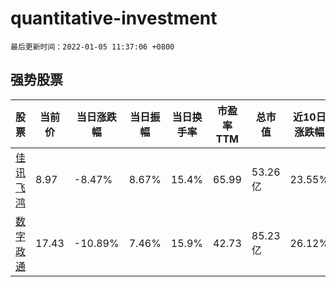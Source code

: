 # quantitative-investment

`最后更新时间：2022-01-05 11:37:06 +0800`

## 强势股票

|股票|当前价|当日涨跌幅|当日振幅|当日换手率|市盈率TTM|总市值|近10日涨跌幅|
|----|----|----|----|----|----|----|----|
|[佳讯飞鸿](https://xueqiu.com/S/SZ300213)|8.97|-8.47%|8.67%|15.4%|65.99|53.26亿|23.55%|
|[数字政通](https://xueqiu.com/S/SZ300075)|17.43|-10.89%|7.46%|15.9%|42.73|85.23亿|26.12%|
